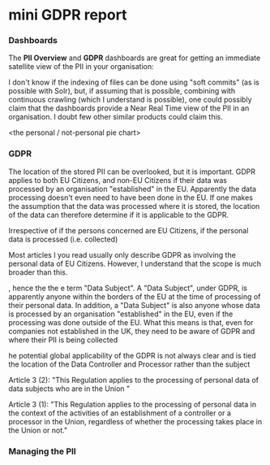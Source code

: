 # mini GDPR report

### Dashboards
The **PII Overview** and **GDPR** dashboards are great for getting an immediate satellite view of the PII in your organisation:

I don't know if the indexing of files can be done using "soft commits" (as is possible with Solr), but, if assuming that is possible, combining with continuous crawling (which I understand is possible), one could possibly claim that the dashboards provide a Near Real Time view of the PII in an organisation. I doubt few other similar products could claim this.

<the personal / not-personal pie chart>

### GDPR
The location of the stored PII can be overlooked, but it is important. GDPR applies to both EU Citizens, and non-EU Citizens if their data was processed by an organisation "established" in the EU. Apparently the data processing doesn't even need to have been done in the EU. If one makes the assumption that the data was processed where it is stored, the location of the data can therefore determine if it is applicable to the GDPR.

Irrespective of if the persons concerned are EU Citizens, if the personal data is processed (i.e. collected) 
 
Most articles I you read usually only describe GDPR as involving the personal data of EU Citizens. However, I understand that the scope is much broader than this.

, hence the the e term "Data Subject". A "Data Subject", under GDPR, is apparently anyone within the borders of the EU at the time of processing of their personal data. In addition, a "Data Subject" is also anyone whose data is processed by an organisation "established" in the EU, even if the processing was done outside of the EU. What this means is that, even for companies not established in the UK, they need to be aware of GDPR and where their PII is being collected

he potential global applicability of the GDPR is not always clear and is tied the location of the Data Controller and Processor rather than the subject


Article 3 (2):
"This Regulation applies to the processing of personal data of data subjects who are in the Union "

Article 3 (1): 
"This Regulation applies to the processing of personal data in the context of the activities of an establishment of a controller or a processor in the Union, regardless of whether the processing takes place in the Union or not."


### Managing the PII





